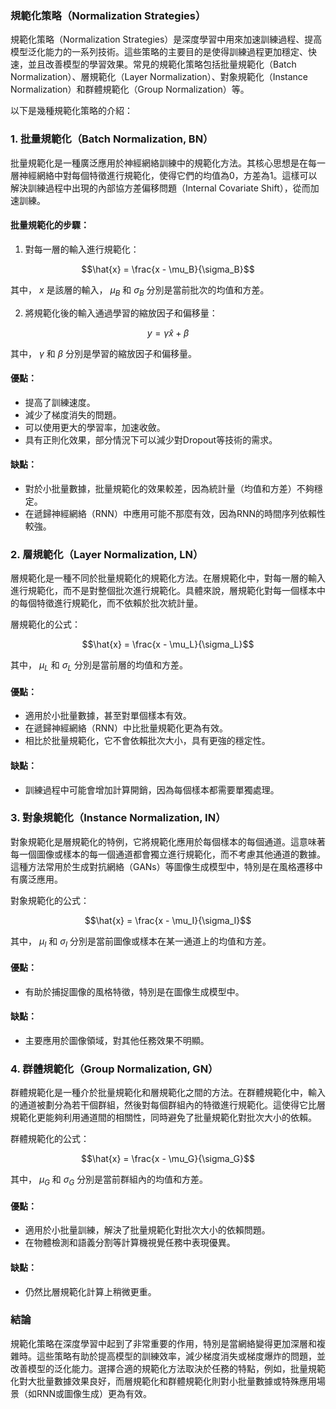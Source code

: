 ### 規範化策略（Normalization Strategies）

規範化策略（Normalization Strategies）是深度學習中用來加速訓練過程、提高模型泛化能力的一系列技術。這些策略的主要目的是使得訓練過程更加穩定、快速，並且改善模型的學習效果。常見的規範化策略包括批量規範化（Batch Normalization）、層規範化（Layer Normalization）、對象規範化（Instance Normalization）和群體規範化（Group Normalization）等。

以下是幾種規範化策略的介紹：

### 1. 批量規範化（Batch Normalization, BN）

批量規範化是一種廣泛應用於神經網絡訓練中的規範化方法。其核心思想是在每一層神經網絡中對每個特徵進行規範化，使得它們的均值為0，方差為1。這樣可以解決訓練過程中出現的內部協方差偏移問題（Internal Covariate Shift），從而加速訓練。

#### 批量規範化的步驟：
1. 對每一層的輸入進行規範化：
   
```math
\hat{x} = \frac{x - \mu_B}{\sigma_B}
```

   其中， $`x`$  是該層的輸入， $`\mu_B`$  和  $`\sigma_B`$  分別是當前批次的均值和方差。
   
2. 將規範化後的輸入通過學習的縮放因子和偏移量：
   
```math
y = \gamma \hat{x} + \beta
```

   其中， $`\gamma`$  和  $`\beta`$  分別是學習的縮放因子和偏移量。

#### 優點：
- 提高了訓練速度。
- 減少了梯度消失的問題。
- 可以使用更大的學習率，加速收斂。
- 具有正則化效果，部分情況下可以減少對Dropout等技術的需求。

#### 缺點：
- 對於小批量數據，批量規範化的效果較差，因為統計量（均值和方差）不夠穩定。
- 在遞歸神經網絡（RNN）中應用可能不那麼有效，因為RNN的時間序列依賴性較強。

### 2. 層規範化（Layer Normalization, LN）

層規範化是一種不同於批量規範化的規範化方法。在層規範化中，對每一層的輸入進行規範化，而不是對整個批次進行規範化。具體來說，層規範化對每一個樣本中的每個特徵進行規範化，而不依賴於批次統計量。

層規範化的公式：

```math
\hat{x} = \frac{x - \mu_L}{\sigma_L}
```

其中， $`\mu_L`$  和  $`\sigma_L`$  分別是當前層的均值和方差。

#### 優點：
- 適用於小批量數據，甚至對單個樣本有效。
- 在遞歸神經網絡（RNN）中比批量規範化更為有效。
- 相比於批量規範化，它不會依賴批次大小，具有更強的穩定性。

#### 缺點：
- 訓練過程中可能會增加計算開銷，因為每個樣本都需要單獨處理。
  
### 3. 對象規範化（Instance Normalization, IN）

對象規範化是層規範化的特例，它將規範化應用於每個樣本的每個通道。這意味著每一個圖像或樣本的每一個通道都會獨立進行規範化，而不考慮其他通道的數據。這種方法常用於生成對抗網絡（GANs）等圖像生成模型中，特別是在風格遷移中有廣泛應用。

對象規範化的公式：

```math
\hat{x} = \frac{x - \mu_I}{\sigma_I}
```

其中， $`\mu_I`$  和  $`\sigma_I`$  分別是當前圖像或樣本在某一通道上的均值和方差。

#### 優點：
- 有助於捕捉圖像的風格特徵，特別是在圖像生成模型中。
  
#### 缺點：
- 主要應用於圖像領域，對其他任務效果不明顯。

### 4. 群體規範化（Group Normalization, GN）

群體規範化是一種介於批量規範化和層規範化之間的方法。在群體規範化中，輸入的通道被劃分為若干個群組，然後對每個群組內的特徵進行規範化。這使得它比層規範化更能夠利用通道間的相關性，同時避免了批量規範化對批次大小的依賴。

群體規範化的公式：

```math
\hat{x} = \frac{x - \mu_G}{\sigma_G}
```

其中， $`\mu_G`$  和  $`\sigma_G`$  分別是當前群組內的均值和方差。

#### 優點：
- 適用於小批量訓練，解決了批量規範化對批次大小的依賴問題。
- 在物體檢測和語義分割等計算機視覺任務中表現優異。

#### 缺點：
- 仍然比層規範化計算上稍微更重。

### 結論

規範化策略在深度學習中起到了非常重要的作用，特別是當網絡變得更加深層和複雜時。這些策略有助於提高模型的訓練效率，減少梯度消失或梯度爆炸的問題，並改善模型的泛化能力。選擇合適的規範化方法取決於任務的特點，例如，批量規範化對大批量數據效果良好，而層規範化和群體規範化則對小批量數據或特殊應用場景（如RNN或圖像生成）更為有效。